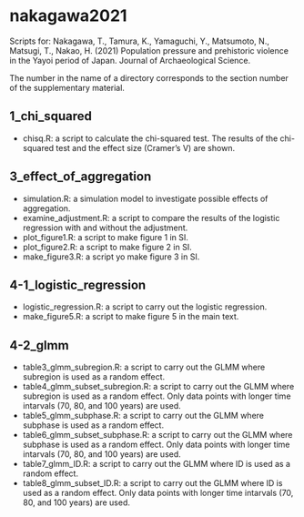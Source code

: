 # nakagawa2021

Scripts for:
Nakagawa, T., Tamura, K., Yamaguchi, Y., Matsumoto, N., Matsugi, T., Nakao, H. (2021) Population pressure and prehistoric violence in the Yayoi period of Japan. Journal of Archaeological Science.

The number in the name of a directory corresponds to the section number of the supplementary material.

## 1_chi_squared
- chisq.R: a script to calculate the chi-squared test. The results of the chi-squared test and the effect size (Cramer’s V) are shown.

## 3_effect_of_aggregation
- simulation.R: a simulation model to investigate possible effects of aggregation.
- examine_adjustment.R: a script to compare the results of the logistic regression with and without the adjustment.
- plot_figure1.R: a script to make figure 1 in SI.
- plot_figure2.R: a script to make figure 2 in SI.
- make_figure3.R: a script yo make figure 3 in SI.

## 4-1_logistic_regression
- logistic_regression.R: a script to carry out the logistic regression.
- make_figure5.R: a script to make figure 5 in the main text.

## 4-2_glmm
- table3_glmm_subregion.R: a script to carry out the GLMM where subregion is used as a random effect.
- table4_glmm_subset_subregion.R: a script to carry out the GLMM where subregion is used as a random effect. Only data points with longer time intarvals (70, 80, and 100 years) are used.
- table5_glmm_subphase.R: a script to carry out the GLMM where subphase is used as a random effect.
- table6_glmm_subset_subphase.R: a script to carry out the GLMM where subphase is used as a random effect. Only data points with longer time intarvals (70, 80, and 100 years) are used.
- table7_glmm_ID.R: a script to carry out the GLMM where ID is used as a random effect.
- table8_glmm_subset_ID.R: a script to carry out the GLMM where ID is used as a random effect. Only data points with longer time intarvals (70, 80, and 100 years) are used.
